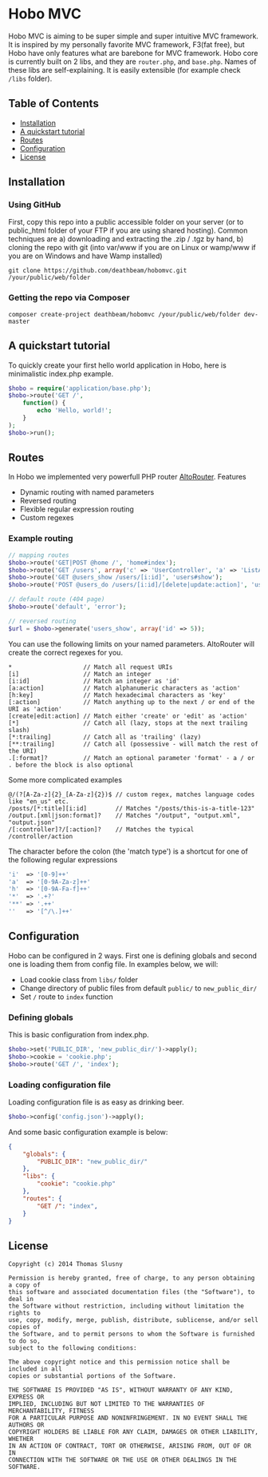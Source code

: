 # Hobo MVC
Hobo MVC is aiming to be super simple and super intuitive MVC framework. It is inspired by my personally favorite MVC framework, F3(fat free), but
Hobo have only features what are barebone for MVC framework. Hobo core is currently built on 2 libs, and they are `router.php`,
and `base.php`. Names of these libs are self-explaining. It is easily extensible (for example check `/libs` folder).

## Table of Contents
* [Installation](#installation)
* [A quickstart tutorial](#a-quickstart-tutorial)
* [Routes](#routes)
* [Configuration](#configuration)
* [License](#license)

## Installation

### Using GitHub
First, copy this repo into a public accessible folder on your server (or to public_html folder of your FTP if you are using shared hosting).
Common techniques are a) downloading and extracting the .zip / .tgz by hand, b) cloning the repo with git (into var/www if you are on Linux or wamp/www if you are on Windows and have Wamp installed)
```
git clone https://github.com/deathbeam/hobomvc.git /your/public/web/folder
```

### Getting the repo via Composer
```
composer create-project deathbeam/hobomvc /your/public/web/folder dev-master
```

## A quickstart tutorial

To quickly create your first hello world application in Hobo, here is minimalistic index.php example.
```php
$hobo = require('application/base.php');
$hobo->route('GET /',
    function() {
        echo 'Hello, world!';
    }
);
$hobo->run();
```

## Routes
In Hobo we implemented very powerfull PHP router [AltoRouter](https://github.com/dannyvankooten/AltoRouter). Features
* Dynamic routing with named parameters
* Reversed routing
* Flexible regular expression routing
* Custom regexes

### Example routing
```php
// mapping routes
$hobo->route('GET|POST @home /', 'home#index');
$hobo->route('GET /users', array('c' => 'UserController', 'a' => 'ListAction'));
$hobo->route('GET @users_show /users/[i:id]', 'users#show');
$hobo->route('POST @users_do /users/[i:id]/[delete|update:action]', 'usersController#doAction');

// default route (404 page)
$hobo->route('default', 'error');

// reversed routing
$url = $hobo->generate('users_show', array('id' => 5));
```
You can use the following limits on your named parameters. AltoRouter will create the correct regexes for you.
```
*                    // Match all request URIs
[i]                  // Match an integer
[i:id]               // Match an integer as 'id'
[a:action]           // Match alphanumeric characters as 'action'
[h:key]              // Match hexadecimal characters as 'key'
[:action]            // Match anything up to the next / or end of the URI as 'action'
[create|edit:action] // Match either 'create' or 'edit' as 'action'
[*]                  // Catch all (lazy, stops at the next trailing slash)
[*:trailing]         // Catch all as 'trailing' (lazy)
[**:trailing]        // Catch all (possessive - will match the rest of the URI)
.[:format]?          // Match an optional parameter 'format' - a / or . before the block is also optional
```
Some more complicated examples
```
@/(?[A-Za-z]{2}_[A-Za-z]{2})$ // custom regex, matches language codes like "en_us" etc.
/posts/[*:title][i:id]        // Matches "/posts/this-is-a-title-123"
/output.[xml|json:format]?    // Matches "/output", "output.xml", "output.json"
/[:controller]?/[:action]?    // Matches the typical /controller/action 
```
The character before the colon (the 'match type') is a shortcut for one of the following regular expressions
```php
'i'  => '[0-9]++'
'a'  => '[0-9A-Za-z]++'
'h'  => '[0-9A-Fa-f]++'
'*'  => '.+?'
'**' => '.++'
''   => '[^/\.]++'
```

## Configuration
Hobo can be configured in 2 ways. First one is defining globals and second one is loading them from config file.
In examples below, we will:
* Load cookie class from `libs/` folder
* Change directory of public files from default `public/` to `new_public_dir/`
* Set `/` route to `index` function

### Defining globals
This is basic configuration from index.php. 
```php
$hobo->set('PUBLIC_DIR', 'new_public_dir/')->apply();
$hobo->cookie = 'cookie.php';
$hobo->route('GET /', 'index');
```

### Loading configuration file
Loading configuration file is as easy as drinking beer.
```php
$hobo->config('config.json')->apply();
```
And some basic configuration example is below:
```JSON
{
	"globals": {
		"PUBLIC_DIR": "new_public_dir/"
	},
	"libs": {
		"cookie": "cookie.php"
	},
	"routes": {
		"GET /": "index",
	}
}
```

## License
```
Copyright (c) 2014 Thomas Slusny

Permission is hereby granted, free of charge, to any person obtaining a copy of
this software and associated documentation files (the "Software"), to deal in
the Software without restriction, including without limitation the rights to
use, copy, modify, merge, publish, distribute, sublicense, and/or sell copies of
the Software, and to permit persons to whom the Software is furnished to do so,
subject to the following conditions:

The above copyright notice and this permission notice shall be included in all
copies or substantial portions of the Software.

THE SOFTWARE IS PROVIDED "AS IS", WITHOUT WARRANTY OF ANY KIND, EXPRESS OR
IMPLIED, INCLUDING BUT NOT LIMITED TO THE WARRANTIES OF MERCHANTABILITY, FITNESS
FOR A PARTICULAR PURPOSE AND NONINFRINGEMENT. IN NO EVENT SHALL THE AUTHORS OR
COPYRIGHT HOLDERS BE LIABLE FOR ANY CLAIM, DAMAGES OR OTHER LIABILITY, WHETHER
IN AN ACTION OF CONTRACT, TORT OR OTHERWISE, ARISING FROM, OUT OF OR IN
CONNECTION WITH THE SOFTWARE OR THE USE OR OTHER DEALINGS IN THE SOFTWARE.
```